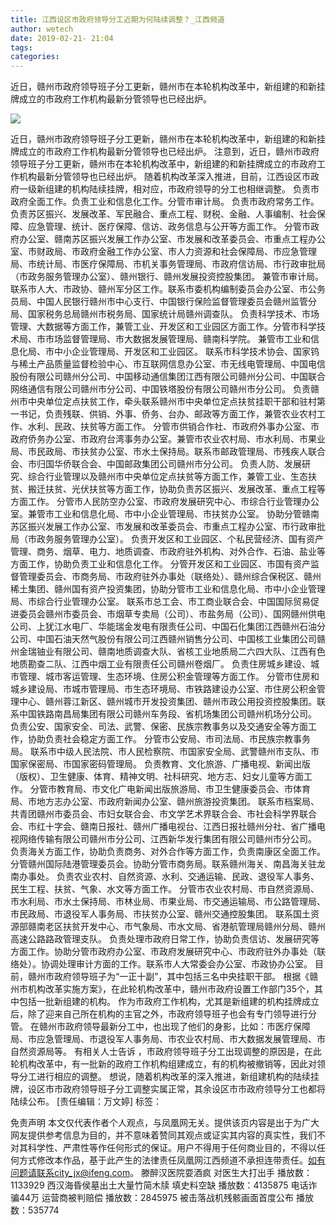 ```yaml
---
title: 江西设区市政府领导分工近期为何陆续调整？_江西频道
author: wetech
date: 2019-02-21- 21:04
tags: 
categories: 
---
```

近日，赣州市政府领导班子分工更新，赣州市在本轮机构改革中，新组建的和新挂牌成立的市政府工作机构最新分管领导也已经出炉。
<!-- more -->
                
<img align="center" border="0" src="http://p2.ifengimg.com/a/2016/0810/204c433878d5cf9size1_w16_h16.png" />
                
                
            
近日，赣州市政府领导班子分工更新，赣州市在本轮机构改革中，新组建的和新挂牌成立的市政府工作机构最新分管领导也已经出炉。
注意到，近日，赣州市政府领导班子分工更新，赣州市在本轮机构改革中，新组建的和新挂牌成立的市政府工作机构最新分管领导也已经出炉。
随着机构改革深入推进，目前，江西设区市政府一级新组建的机构陆续挂牌，相对应，市政府领导的分工也相继调整。
负责市政府全面工作。负责工业和信息化工作。分管市审计局。
负责市政府常务工作。负责苏区振兴、发展改革、军民融合、重点工程、财税、金融、人事编制、社会保障、应急管理、统计、医疗保障、信访、政务信息与公开等方面工作。
分管市政府办公室、赣南苏区振兴发展工作办公室、市发展和改革委员会、市重点工程办公室、市财政局、市政府金融工作办公室、市人力资源和社会保障局、市应急管理局、市统计局、市医疗保障局、市机关事务管理局、市政府信访局、市行政审批局（市政务服务管理办公室）、赣州银行、赣州发展投资控股集团。
兼管市审计局。联系市人大、市政协、赣州军分区工作。联系市委机构编制委员会办公室、市公务员局、中国人民银行赣州市中心支行、中国银行保险监督管理委员会赣州监管分局、国家税务总局赣州市税务局、国家统计局赣州调查队。
负责科学技术、市场管理、大数据等方面工作，兼管工业、开发区和工业园区方面工作。分管市科学技术局、市市场监督管理局、市大数据发展管理局、赣南科学院。
兼管市工业和信息化局、市中小企业管理局、开发区和工业园区。
联系市科学技术协会、国家钨与稀土产品质量监督检验中心、市互联网信息办公室、市无线电管理局、中国电信股份有限公司赣州分公司、中国移动通信集团江西有限公司赣州分公司、中国联合网络通信有限公司赣州市分公司、中国铁塔股份有限公司赣州市分公司。
负责赣州市中央单位定点扶贫工作，牵头联系赣州市中央单位定点扶贫挂职干部和驻村第一书记，负责残联、供销、外事、侨务、台办、邮政等方面工作，兼管农业农村工作、水利、民政、扶贫等方面工作。
分管市供销合作社、市政府外事办公室、市政府侨务办公室、市政府台湾事务办公室。兼管市农业农村局、市水利局、市果业局、市民政局、市扶贫办公室、市水土保持局。联系市邮政管理局、市残疾人联合会、市归国华侨联合会、中国邮政集团公司赣州市分公司。
负责人防、发展研究、综合行业管理以及赣州市中央单位定点扶贫等方面工作，兼管工业、生态扶贫、搬迁扶贫、光伏扶贫等方面工作，协助负责苏区振兴、发展改革、重点工程等方面工作。
分管市人民防空办公室、市政府发展研究中心、市综合行业管理办公室。兼管市工业和信息化局、市中小企业管理局、市扶贫办公室。
协助分管赣南苏区振兴发展工作办公室、市发展和改革委员会、市重点工程办公室、市行政审批局（市政务服务管理办公室）。
负责开发区和工业园区、个私民营经济、国有资产管理、商务、烟草、电力、地质调查、市政府驻外机构、对外合作、石油、盐业等方面工作，协助负责工业和信息化工作。
分管开发区和工业园区、市国有资产监督管理委员会、市商务局、市政府驻外办事处（联络处）、赣州综合保税区、赣州稀土集团、赣州国有资产投资集团，协助分管市工业和信息化局、市中小企业管理局、市综合行业管理办公室。
联系市总工会、市工商业联合会、中国国际贸易促进委员会赣州市委员会、市烟草专卖局（公司）、市盐务局（公司）、国网赣州供电公司、上犹江水电厂、华能瑞金发电有限责任公司、中国石化集团江西赣州石油分公司、中国石油天然气股份有限公司江西赣州销售分公司、中国核工业集团公司赣州金瑞铀业有限公司、赣南地质调查大队、省核工业地质局二六四大队、江西有色地质勘查二队、江西中烟工业有限责任公司赣州卷烟厂。
负责住房城乡建设、城市管理、城市客运管理、生态环境、住房公积金管理等方面工作。
分管市住房和城乡建设局、市城市管理局、市生态环境局、市铁路建设办公室、市住房公积金管理中心、赣州蓉江新区、赣州城市开发投资集团、赣州市政公用投资控股集团。联系中国铁路南昌局集团有限公司赣州车务段、省机场集团公司赣州机场分公司。
负责公安、国家安全、司法、武警、保密、民族宗教事务以及交通安全等方面工作，协助负责社会稳定方面工作。
分管市公安局、市司法局、市民族宗教事务局。
联系市中级人民法院、市人民检察院、市国家安全局、武警赣州市支队、市国家保密局、市国家密码管理局。
负责教育、文化旅游、广播电视、新闻出版（版权）、卫生健康、体育、精神文明、社科研究、地方志、妇女儿童等方面工作。
分管市教育局、市文化广电新闻出版旅游局、市卫生健康委员会、市体育局、市地方志办公室、市政府新闻办公室、赣州旅游投资集团。
联系市档案局、共青团赣州市委员会、市妇女联合会、市文学艺术界联合会、市社会科学界联合会、市红十字会、赣南日报社、赣州广播电视台、江西日报社赣州分社、省广播电视网络传输有限公司赣州市分公司、江西新华发行集团有限公司赣州市分公司。
负责海关方面工作，协助负责商务、对外合作等方面工作，负责南康区全面工作。
分管赣州国际陆港管理委员会。协助分管市商务局。联系赣州海关、南昌海关驻龙南办事处。
负责农业农村、自然资源、水利、交通运输、民政、退役军人事务、民生工程、扶贫、气象、水文等方面工作。
分管市农业农村局、市自然资源局、市水利局、市水土保持局、市林业局、市果业局、市交通运输局、市公路管理局、市民政局、市退役军人事务局、市扶贫办公室、赣州交通控股集团。
联系国土资源部赣南老区扶贫开发中心、市气象局、市水文局、省港航管理局赣州分局、赣州高速公路路政管理支队。
负责处理市政府日常工作，协助负责信访、发展研究等方面工作。协助分管市政府办公室、市政府发展研究中心、市政府驻外办事处（联络处）。协调处理审计方面的工作。联系市人大常委会办公室、市政协办公室。
目前，赣州市政府领导班子为“一正十副”，其中包括三名中央挂职干部。
根据《赣州市机构改革实施方案》，在此轮机构改革中，赣州市政府设置工作部门35个，其中包括一批新组建的机构。
作为市政府工作机构，尤其是新组建的机构挂牌成立后，除了迎来自己所在机构的主官之外，市政府领导班子也会有专门领导进行分管。
在赣州市政府领导最新分工中，也出现了他们的身影，比如：市医疗保障局、市应急管理局、市退役军人事务局、市农业农村局、市大数据发展管理局、市自然资源局等。
有相关人士告诉
，市政府领导班子分工出现调整的原因是，在此轮机构改革中，有一批新的政府工作机构组建成立，有的机构被撤销等，因此对领导分工进行相应的调整。
想说，随着机构改革的深入推进，新组建机构的陆续挂牌，设区市市政府领导班子分工调整实属正常，其余设区市市政府领导分工也都将陆续公布。
[责任编辑：万文婷]
标签：
             
免责声明
本文仅代表作者个人观点，与凤凰网无关。提供该页内容是出于为广大网友提供参考信息为目的，并不意味着赞同其观点或证实其内容的真实性，我们不对其科学性、严肃性等作任何形式的保证。用户不得用于任何商业目的，不得以任何方式修改本作品，基于此产生的法律责任凤凰网江西频道不承担连带责任。如有问题请联系city_jx@ifeng.com。
滕醉汉医院耍酒疯 对医生大打出手
播放数：1133929
西汉海昏侯墓出土大量竹简木牍 填史料空缺
播放数：4135875
电话诈骗44万 运营商被判赔偿
播放数：2845975
被击落战机残骸画面首度公布
播放数：535774

